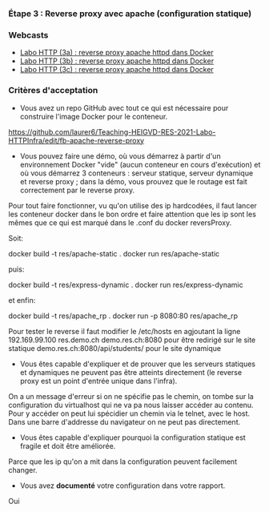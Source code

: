 ### Étape 3 : Reverse proxy avec apache (configuration statique)

### Webcasts

* [Labo HTTP (3a) : reverse proxy apache httpd dans Docker](https://www.youtube.com/watch?v=WHFlWdcvZtk)
* [Labo HTTP (3b) : reverse proxy apache httpd dans Docker](https://www.youtube.com/watch?v=fkPwHyQUiVs)
* [Labo HTTP (3c) : reverse proxy apache httpd dans Docker](https://www.youtube.com/watch?v=UmiYS_ObJxY)


### Critères d'acceptation

* Vous avez un repo GitHub avec tout ce qui est nécessaire pour construire l'image Docker pour le conteneur.

 https://github.com/laurer6/Teaching-HEIGVD-RES-2021-Labo-HTTPInfra/edit/fb-apache-reverse-proxy
 
* Vous pouvez faire une démo, où vous démarrez à partir d'un environnement Docker "vide" (aucun conteneur en cours d'exécution) et où vous démarrez 3 conteneurs : serveur statique, serveur dynamique et reverse proxy ; dans la démo, vous prouvez que le routage est fait correctement par le reverse proxy.

Pour tout faire fonctionner, vu qu'on utilise des ip hardcodées, il faut lancer les conteneur docker dans le bon ordre et faire attention que les ip sont les mêmes que ce qui est marqué dans le .conf du docker reversProxy.

Soit:

docker build -t res/apache-static .
docker run res/apache-static

puis:

docker build -t res/express-dynamic . 
docker run res/express-dynamic

et enfin:

docker build -t res/apache_rp .
docker run -p 8080:80 res/apache_rp

Pour tester le reverse il faut modifier le /etc/hosts en agjoutant la ligne 192.169.99.100 res.demo.ch
demo.res.ch:8080               pour être redirigé sur le site statique
demo.res.ch:8080/api/students/  pour le site dynamique

 
* Vous êtes capable d'expliquer et de prouver que les serveurs statiques et dynamiques ne peuvent pas être atteints directement (le reverse proxy est un point d'entrée unique dans l'infra). 

On a un message d'erreur si on ne spécifie pas le chemin, on tombe sur la configuration du virtualhost qui ne va pa nous laisser accéder au contenu. Pour y accéder on peut lui spécidier un chemin via le telnet, avec le host. Dans une barre d'addresse du navigateur on ne peut pas directement. 
 
* Vous êtes capable d'expliquer pourquoi la configuration statique est fragile et doit être améliorée.

Parce que les ip qu'on a mit dans la configuration peuvent facilement changer. 

* Vous avez **documenté** votre configuration dans votre rapport.

Oui

